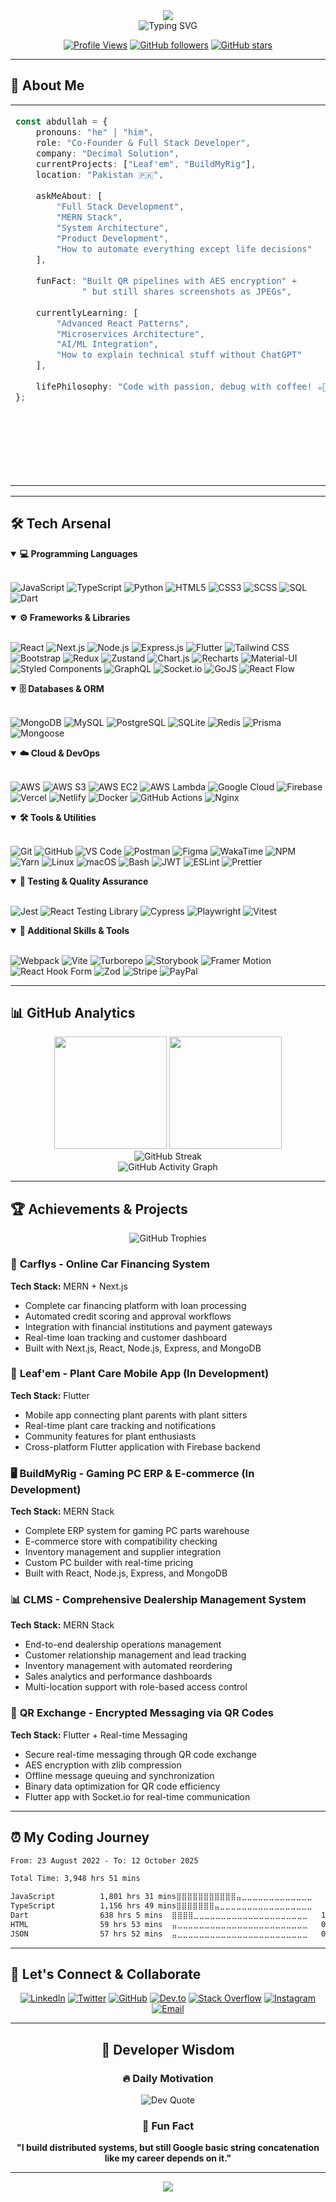 <div align="center">
  <img src="https://capsule-render.vercel.app/api?type=waving&color=0:667eea,100:764ba2&height=300&section=header&text=Abdullah%20Saad&fontSize=80&fontAlign=50&fontAlignY=38&desc=Full-Stack%20Developer%20%7C%20Co-Founder%20at%20Decimal%20Solution&descAlign=50&descAlignY=55&animation=fadeIn" />
</div>

<div align="center">
  <img src="https://readme-typing-svg.demolab.com?font=Fira+Code&size=22&duration=3000&pause=1000&color=58A6FF&center=true&vCenter=true&multiline=true&width=700&height=120&lines=%F0%9F%9A%80+Building+the+future+with+code;%F0%9F%8C%9F+MERN+Stack+Enthusiast;%F0%9F%92%A1+Currently+crafting+Leaf'em+%26+BuildMyRig;%E2%9A%A1+Spaces+over+tabs+forever!;%F0%9F%94%A5+Turning+coffee+into+code+since+2022" alt="Typing SVG" />
</div>

<div align="center">
  
[![Profile Views](https://komarev.com/ghpvc/?username=abdullahsaad5&style=for-the-badge&color=brightgreen)](https://github.com/abdullahsaad5)
[![GitHub followers](https://img.shields.io/github/followers/abdullahsaad5?style=for-the-badge&color=blue)](https://github.com/abdullahsaad5)
[![GitHub stars](https://img.shields.io/github/stars/abdullahsaad5?style=for-the-badge&color=yellow)](https://github.com/abdullahsaad5)

</div>

---

## 🚀 About Me

<table>
<tr>
<td width="55%" valign="top">

```typescript
const abdullah = {
    pronouns: "he" | "him",
    role: "Co-Founder & Full Stack Developer",
    company: "Decimal Solution",
    currentProjects: ["Leaf'em", "BuildMyRig"],
    location: "Pakistan 🇵🇰",
    
    askMeAbout: [
        "Full Stack Development",
        "MERN Stack", 
        "System Architecture",
        "Product Development",
        "How to automate everything except life decisions"
    ],
    
    funFact: "Built QR pipelines with AES encryption" +
             " but still shares screenshots as JPEGs",
    
    currentlyLearning: [
        "Advanced React Patterns",
        "Microservices Architecture", 
        "AI/ML Integration",
        "How to explain technical stuff without ChatGPT"
    ],
    
    lifePhilosophy: "Code with passion, debug with coffee! ☕🐛➡️✨"
};
```

</td>
<td width="45%" valign="top">

<div align="center">
<img src="https://media.giphy.com/media/qgQUggAC3Pfv687qPC/giphy.gif" width="300" alt="Coding"/>
</div>

**Quick Facts:**
- 🔭 Co-Founder at **Decimal Solution**
- 🌱 Building **Leaf'em** & **BuildMyRig**
- 💬 Ask me about **MERN Stack**
- ⚡ **3,563+ hours** of coding (and counting...)
- 🎯 **50.08%** JS, **25.97%** TS *(Updated via WakaTime)*
- 🏆 Leading teams & running SCRUMs
- 🤖 Built family trees but can't trace the root of own problems

</td>
</tr>
</table>

---

## 🛠️ Tech Arsenal

<details open>
<summary><b>💻 Programming Languages</b></summary>
<br>

![JavaScript](https://img.shields.io/badge/-JavaScript%20(ES6+)-F7DF1E?style=for-the-badge&logo=javascript&logoColor=black)
![TypeScript](https://img.shields.io/badge/-TypeScript-3178C6?style=for-the-badge&logo=typescript&logoColor=white)
![Python](https://img.shields.io/badge/-Python-3776AB?style=for-the-badge&logo=python&logoColor=white)
![HTML5](https://img.shields.io/badge/-HTML5-E34F26?style=for-the-badge&logo=html5&logoColor=white)
![CSS3](https://img.shields.io/badge/-CSS3-1572B6?style=for-the-badge&logo=css3&logoColor=white)
![SCSS](https://img.shields.io/badge/-SCSS-CC6699?style=for-the-badge&logo=sass&logoColor=white)
![SQL](https://img.shields.io/badge/-SQL-4479A1?style=for-the-badge&logo=mysql&logoColor=white)
![Dart](https://img.shields.io/badge/-Dart-0175C2?style=for-the-badge&logo=dart&logoColor=white)

</details>

<details open>
<summary><b>⚙️ Frameworks & Libraries</b></summary>
<br>

![React](https://img.shields.io/badge/-React.js-61DAFB?style=for-the-badge&logo=react&logoColor=black)
![Next.js](https://img.shields.io/badge/-Next.js-000000?style=for-the-badge&logo=next.js&logoColor=white)
![Node.js](https://img.shields.io/badge/-Node.js-339933?style=for-the-badge&logo=node.js&logoColor=white)
![Express.js](https://img.shields.io/badge/-Express.js-000000?style=for-the-badge&logo=express&logoColor=white)
![Flutter](https://img.shields.io/badge/-Flutter-02569B?style=for-the-badge&logo=flutter&logoColor=white)
![Tailwind CSS](https://img.shields.io/badge/-Tailwind_CSS-38B2AC?style=for-the-badge&logo=tailwind-css&logoColor=white)
![Bootstrap](https://img.shields.io/badge/-Bootstrap-7952B3?style=for-the-badge&logo=bootstrap&logoColor=white)
![Redux](https://img.shields.io/badge/-Redux-764ABC?style=for-the-badge&logo=redux&logoColor=white)
![Zustand](https://img.shields.io/badge/-Zustand-FF6B6B?style=for-the-badge&logo=react&logoColor=white)
![Chart.js](https://img.shields.io/badge/-Chart.js-FF6384?style=for-the-badge&logo=chart.js&logoColor=white)
![Recharts](https://img.shields.io/badge/-Recharts-8884D8?style=for-the-badge&logo=react&logoColor=white)
![Material-UI](https://img.shields.io/badge/-Material--UI-0081CB?style=for-the-badge&logo=material-ui&logoColor=white)
![Styled Components](https://img.shields.io/badge/-Styled_Components-DB7093?style=for-the-badge&logo=styled-components&logoColor=white)
![GraphQL](https://img.shields.io/badge/-GraphQL-E10098?style=for-the-badge&logo=graphql&logoColor=white)
![Socket.io](https://img.shields.io/badge/-Socket.io-010101?style=for-the-badge&logo=socket.io&logoColor=white)
![GoJS](https://img.shields.io/badge/-GoJS-00ADD8?style=for-the-badge&logo=go&logoColor=white)
![React Flow](https://img.shields.io/badge/-React_Flow-FF6B6B?style=for-the-badge&logo=react&logoColor=white)

</details>

<details open>
<summary><b>🗄️ Databases & ORM</b></summary>
<br>

![MongoDB](https://img.shields.io/badge/-MongoDB-47A248?style=for-the-badge&logo=mongodb&logoColor=white)
![MySQL](https://img.shields.io/badge/-MySQL-4479A1?style=for-the-badge&logo=mysql&logoColor=white)
![PostgreSQL](https://img.shields.io/badge/-PostgreSQL-336791?style=for-the-badge&logo=postgresql&logoColor=white)
![SQLite](https://img.shields.io/badge/-SQLite-003B57?style=for-the-badge&logo=sqlite&logoColor=white)
![Redis](https://img.shields.io/badge/-Redis-DC382D?style=for-the-badge&logo=redis&logoColor=white)
![Prisma](https://img.shields.io/badge/-Prisma-2D3748?style=for-the-badge&logo=prisma&logoColor=white)
![Mongoose](https://img.shields.io/badge/-Mongoose-880000?style=for-the-badge&logo=mongoose&logoColor=white)

</details>

<details open>
<summary><b>☁️ Cloud & DevOps</b></summary>
<br>

![AWS](https://img.shields.io/badge/-AWS-232F3E?style=for-the-badge&logo=amazon-aws&logoColor=white)
![AWS S3](https://img.shields.io/badge/-AWS_S3-569A31?style=for-the-badge&logo=amazon-s3&logoColor=white)
![AWS EC2](https://img.shields.io/badge/-AWS_EC2-FF9900?style=for-the-badge&logo=amazon-ec2&logoColor=white)
![AWS Lambda](https://img.shields.io/badge/-AWS_Lambda-FF9900?style=for-the-badge&logo=aws-lambda&logoColor=white)
![Google Cloud](https://img.shields.io/badge/-Google_Cloud-4285F4?style=for-the-badge&logo=google-cloud&logoColor=white)
![Firebase](https://img.shields.io/badge/-Firebase-FFCA28?style=for-the-badge&logo=firebase&logoColor=black)
![Vercel](https://img.shields.io/badge/-Vercel-000000?style=for-the-badge&logo=vercel&logoColor=white)
![Netlify](https://img.shields.io/badge/-Netlify-00C7B7?style=for-the-badge&logo=netlify&logoColor=white)
![Docker](https://img.shields.io/badge/-Docker-2496ED?style=for-the-badge&logo=docker&logoColor=white)
![GitHub Actions](https://img.shields.io/badge/-GitHub_Actions-2088FF?style=for-the-badge&logo=github-actions&logoColor=white)
![Nginx](https://img.shields.io/badge/-Nginx-009639?style=for-the-badge&logo=nginx&logoColor=white)

</details>

<details open>
<summary><b>🛠️ Tools & Utilities</b></summary>
<br>

![Git](https://img.shields.io/badge/-Git-F05032?style=for-the-badge&logo=git&logoColor=white)
![GitHub](https://img.shields.io/badge/-GitHub-181717?style=for-the-badge&logo=github&logoColor=white)
![VS Code](https://img.shields.io/badge/-VS_Code-007ACC?style=for-the-badge&logo=visual-studio-code&logoColor=white)
![Postman](https://img.shields.io/badge/-Postman-FF6C37?style=for-the-badge&logo=postman&logoColor=white)
![Figma](https://img.shields.io/badge/-Figma-F24E1E?style=for-the-badge&logo=figma&logoColor=white)
![WakaTime](https://img.shields.io/badge/-WakaTime-000000?style=for-the-badge&logo=wakatime&logoColor=white)
![NPM](https://img.shields.io/badge/-NPM-CB3837?style=for-the-badge&logo=npm&logoColor=white)
![Yarn](https://img.shields.io/badge/-Yarn-2C8EBB?style=for-the-badge&logo=yarn&logoColor=white)
![Linux](https://img.shields.io/badge/-Linux-FCC624?style=for-the-badge&logo=linux&logoColor=black)
![macOS](https://img.shields.io/badge/-macOS-000000?style=for-the-badge&logo=apple&logoColor=white)
![Bash](https://img.shields.io/badge/-Bash-4EAA25?style=for-the-badge&logo=gnu-bash&logoColor=white)
![JWT](https://img.shields.io/badge/-JWT-000000?style=for-the-badge&logo=json-web-tokens&logoColor=white)
![ESLint](https://img.shields.io/badge/-ESLint-4B32C3?style=for-the-badge&logo=eslint&logoColor=white)
![Prettier](https://img.shields.io/badge/-Prettier-F7B93E?style=for-the-badge&logo=prettier&logoColor=black)

</details>

<details open>
<summary><b>🧪 Testing & Quality Assurance</b></summary>
<br>

![Jest](https://img.shields.io/badge/-Jest-C21325?style=for-the-badge&logo=jest&logoColor=white)
![React Testing Library](https://img.shields.io/badge/-React_Testing_Library-E33332?style=for-the-badge&logo=testing-library&logoColor=white)
![Cypress](https://img.shields.io/badge/-Cypress-17202C?style=for-the-badge&logo=cypress&logoColor=white)
![Playwright](https://img.shields.io/badge/-Playwright-2EAD33?style=for-the-badge&logo=playwright&logoColor=white)
![Vitest](https://img.shields.io/badge/-Vitest-6E9F18?style=for-the-badge&logo=vitest&logoColor=white)

</details>

<details open>
<summary><b>🎯 Additional Skills & Tools</b></summary>
<br>

![Webpack](https://img.shields.io/badge/-Webpack-8DD6F9?style=for-the-badge&logo=webpack&logoColor=black)
![Vite](https://img.shields.io/badge/-Vite-646CFF?style=for-the-badge&logo=vite&logoColor=white)
![Turborepo](https://img.shields.io/badge/-Turborepo-EF4444?style=for-the-badge&logo=turborepo&logoColor=white)
![Storybook](https://img.shields.io/badge/-Storybook-FF4785?style=for-the-badge&logo=storybook&logoColor=white)
![Framer Motion](https://img.shields.io/badge/-Framer_Motion-0055FF?style=for-the-badge&logo=framer&logoColor=white)
![React Hook Form](https://img.shields.io/badge/-React_Hook_Form-EC5990?style=for-the-badge&logo=reacthookform&logoColor=white)
![Zod](https://img.shields.io/badge/-Zod-3E67B1?style=for-the-badge&logo=zod&logoColor=white)
![Stripe](https://img.shields.io/badge/-Stripe-008CDD?style=for-the-badge&logo=stripe&logoColor=white)
![PayPal](https://img.shields.io/badge/-PayPal-00457C?style=for-the-badge&logo=paypal&logoColor=white)

</details>

---

## 📊 GitHub Analytics

<div align="center">
  <img height="180em" src="https://github-readme-stats.vercel.app/api?username=abdullahsaad5&show_icons=true&theme=tokyonight&include_all_commits=true&count_private=true&hide_border=true"/>
  <img height="180em" src="https://github-readme-stats.vercel.app/api/top-langs/?username=abdullahsaad5&layout=compact&langs_count=8&theme=tokyonight&hide_border=true"/>
</div>

<div align="center">
  <img src="https://streak-stats.demolab.com/?user=abdullahsaad5&theme=tokyonight&hide_border=true" alt="GitHub Streak" />
</div>

<div align="center">
  <img src="https://github-readme-activity-graph.vercel.app/graph?username=abdullahsaad5&theme=tokyo-night&hide_border=true" alt="GitHub Activity Graph" />
</div>

---

## 🏆 Achievements & Projects

<div align="center">
  <img src="https://github-profile-trophy.vercel.app/?username=abdullahsaad5&theme=tokyonight&no-frame=true&no-bg=false&margin-w=4&row=2" alt="GitHub Trophies" />
</div>

### 🚗 **Carflys** - Online Car Financing System
**Tech Stack:** MERN + Next.js
- Complete car financing platform with loan processing
- Automated credit scoring and approval workflows
- Integration with financial institutions and payment gateways
- Real-time loan tracking and customer dashboard
- Built with Next.js, React, Node.js, Express, and MongoDB

### 🌿 **Leaf'em** - Plant Care Mobile App (In Development)
**Tech Stack:** Flutter
- Mobile app connecting plant parents with plant sitters
- Real-time plant care tracking and notifications
- Community features for plant enthusiasts
- Cross-platform Flutter application with Firebase backend

### 🖥️ **BuildMyRig** - Gaming PC ERP & E-commerce (In Development)
**Tech Stack:** MERN Stack
- Complete ERP system for gaming PC parts warehouse
- E-commerce store with compatibility checking
- Inventory management and supplier integration
- Custom PC builder with real-time pricing
- Built with React, Node.js, Express, and MongoDB

### 📊 **CLMS** - Comprehensive Dealership Management System
**Tech Stack:** MERN Stack
- End-to-end dealership operations management
- Customer relationship management and lead tracking
- Inventory management with automated reordering
- Sales analytics and performance dashboards
- Multi-location support with role-based access control

### 🔐 **QR Exchange** - Encrypted Messaging via QR Codes
**Tech Stack:** Flutter + Real-time Messaging
- Secure real-time messaging through QR code exchange
- AES encryption with zlib compression
- Offline message queuing and synchronization
- Binary data optimization for QR code efficiency
- Flutter app with Socket.io for real-time communication

---

## ⏰ My Coding Journey

<!--START_SECTION:waka-->

```txt
From: 23 August 2022 - To: 12 October 2025

Total Time: 3,948 hrs 51 mins

JavaScript          1,801 hrs 31 mins⣿⣿⣿⣿⣿⣿⣿⣿⣿⣿⣿⣤⣀⣀⣀⣀⣀⣀⣀⣀⣀⣀⣀⣀⣀   45.62 %
TypeScript          1,156 hrs 49 mins⣿⣿⣿⣿⣿⣿⣿⣤⣀⣀⣀⣀⣀⣀⣀⣀⣀⣀⣀⣀⣀⣀⣀⣀⣀   29.30 %
Dart                638 hrs 5 mins  ⣿⣿⣿⣿⣀⣀⣀⣀⣀⣀⣀⣀⣀⣀⣀⣀⣀⣀⣀⣀⣀⣀⣀⣀⣀   16.16 %
HTML                59 hrs 53 mins  ⣤⣀⣀⣀⣀⣀⣀⣀⣀⣀⣀⣀⣀⣀⣀⣀⣀⣀⣀⣀⣀⣀⣀⣀⣀   01.52 %
JSON                57 hrs 52 mins  ⣤⣀⣀⣀⣀⣀⣀⣀⣀⣀⣀⣀⣀⣀⣀⣀⣀⣀⣀⣀⣀⣀⣀⣀⣀   01.47 %
```

<!--END_SECTION:waka-->

---

## 🤝 Let's Connect & Collaborate

<div align="center">

[![LinkedIn](https://img.shields.io/badge/-Abdullah%20Saad-0077B5?style=for-the-badge&logo=linkedin&logoColor=white)](https://linkedin.com/in/abdullahsaad5)
[![Twitter](https://img.shields.io/badge/-@abdullahsaad5t-1DA1F2?style=for-the-badge&logo=twitter&logoColor=white)](https://twitter.com/abdullahsaad5t)
[![GitHub](https://img.shields.io/badge/-abdullahsaad5-181717?style=for-the-badge&logo=github&logoColor=white)](https://github.com/abdullahsaad5)
[![Dev.to](https://img.shields.io/badge/-abdullahsaad5-0A0A0A?style=for-the-badge&logo=dev.to&logoColor=white)](https://dev.to/abdullahsaad5)
[![Stack Overflow](https://img.shields.io/badge/-Abdullah%20Saad-FE7A16?style=for-the-badge&logo=stack-overflow&logoColor=white)](https://stackoverflow.com/users/17722487/syed-abdullah-saad)
[![Instagram](https://img.shields.io/badge/-@syed__abdullah__saad-E4405F?style=for-the-badge&logo=instagram&logoColor=white)](https://instagram.com/syed_abdullah_saad)
[![Email](https://img.shields.io/badge/-Email-D14836?style=for-the-badge&logo=gmail&logoColor=white)](mailto:syedabdulahsaad1@gmail.com)

</div>

---

<div align="center">

## 💭 Developer Wisdom

<div align="center" width="100%">

### 🔥 Daily Motivation
<img src="https://quotes-github-readme.vercel.app/api?type=vertical&theme=tokyonight" alt="Dev Quote"/>

### 🎯 Fun Fact
**"I build distributed systems, but still Google basic string concatenation like my career depends on it."**

</div>

</div>

---

<div align="center">
  <img src="https://capsule-render.vercel.app/api?type=waving&color=0:667eea,100:764ba2&height=120&section=footer&text=Thanks%20for%20visiting!&fontSize=24&fontAlign=50&fontAlignY=70&animation=fadeIn" />
</div>

</div>
